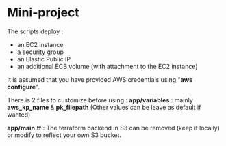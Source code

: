 # Mini-project

The scripts deploy :
* an EC2 instance
* a security group 
* an Elastic Public IP
* an additional ECB volume (with attachment to the EC2 instance)

It is assumed that you have provided AWS credentials using "**aws configure**".

There is 2 files to customize before using :
**app/variables** : mainly **aws_kp_name** & **pk_filepath** (Other values can be leave as default if wanted)

**app/main.tf** : The terraform backend in S3 can be removed (keep it locally) or modify to reflect your own S3 bucket.
